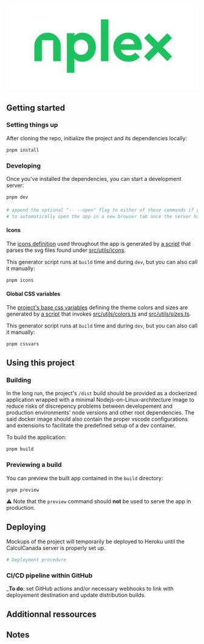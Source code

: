 # ![nplex logo](static/nplex-logo.svg)

## Getting started

### Setting things up

After cloning the repo, initialize the project and its dependencies locally:

```sh
pnpm install
```

### Developing

Once you've installed the dependencies, you can start a development server:

```sh
pnpm dev

# append the optional "-- --open" flag to either of these commands if you want
# to automatically open the app in a new browser tab once the server has started
```

#### Icons

The [icons definition](src/utils/icons/icons.ts) used throughout the app is generated by [a script](scripts/ICONS.ts) that parses the svg files found under [src/utils/icons](src/utils/icons).

This generator script runs at `build` time and during `dev`, but you can also call it manually:

```sh
pnpm icons
```

#### Global CSS variables

The [project's base css variables](src/vars.css) defining the theme colors and sizes are generated by [a script](scripts/CSS_VARS.ts) that invokes [src/utils/colors.ts](src/utils/colors.ts) and [src/utils/sizes.ts](src/utils/sizes.ts).

This generator script runs at `build` time and during `dev`, but you can also call it manually:

```sh
pnpm cssvars
```

## Using this project

### Building

In the long run, the project's `/dist` build should be provided as a dockerized application wrapped with a minimal Nodejs-on-Linux-architecture image to reduce risks of discrepency problems between developement and production environments' node versions and other root dependencies. The said docker image should also contain the proper vscode configurations and extensions to facilitate the predefined setup of a dev container.

To build the application:

```sh
pnpm build
```

### Previewing a build

You can preview the built app contained in the `build` directory:

```sh
pnpm preview
```

:warning: Note that the `preview` command should **not** be used to serve the app in production.

## Deploying

Mockups of the project will temporarily be deployed to Heroku until the CalculCanada server is properly set up.

```sh
# Deployment procedure
```

### CI/CD pipeline within GitHub

\_**To do**: set GitHub actions and/or necessary webhooks to link with deployement destination and update distribution builds.

## Additionnal ressources

## Notes
